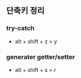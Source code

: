 ## 단축키 정리


### try-catch
- alt + shift + z > y 

### generater getter/setter
- alt + shift + s > r
